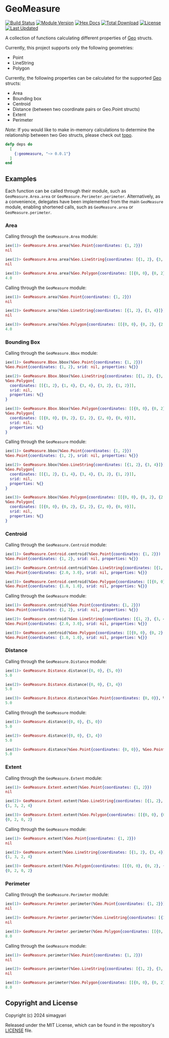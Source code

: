 # GeoMeasure

[![Build Status](https://github.com/simagyari/geomeasure/actions/workflows/elixir-build-and-test.yml/badge.svg?branch=main)](https://github.com/simagyari/geomeasure/actions/workflows/elixir-build-and-test.yml)
[![Module Version](https://img.shields.io/hexpm/v/geomeasure.svg)](https://hex.pm/packages/geomeasure)
[![Hex Docs](https://img.shields.io/badge/hex-docs-lightgreen.svg)](https://hexdocs.pm/geomeasure/)
[![Total Download](https://img.shields.io/hexpm/dt/geomeasure.svg)](https://hex.pm/packages/geomeasure)
[![License](https://img.shields.io/hexpm/l/geomeasure.svg)](https://github.com/simagyari/geomeasure/blob/main/LICENSE)
[![Last Updated](https://img.shields.io/github/last-commit/simagyari/geomeasure.svg)](https://github.com/simagyari/geomeasure/commits/main)

A collection of functions calculating different properties of [Geo](https://github.com/felt/geo/tree/master) structs.

Currently, this project supports only the following geometries:

- Point
- LineString
- Polygon

Currently, the following properties can be calculated for the supported [Geo](https://github.com/felt/geo/tree/master) structs:

- Area
- Bounding box
- Centroid
- Distance (between two coordinate pairs or Geo.Point structs)
- Extent
- Perimeter

_Note_: If you would like to make in-memory calculations to determine the relationship between two Geo structs, please check out [topo](https://github.com/pkinney/topo).

```elixir
defp deps do
  [
    {:geomeasure, "~> 0.0.1"}
  ]
end
```
## Examples

Each function can be called through their module, such as `GeoMeasure.Area.area` or `GeoMeasure.Perimeter.perimeter`. Alternatively, as a convenience, delegates have been implemented from the main `GeoMeasure` module, enabling shortened calls, such as `GeoMeasure.area` or `GeoMeasure.perimeter`.

### Area

Calling through the `GeoMeasure.Area` module:

```elixir
iex(1)> GeoMeasure.Area.area(%Geo.Point{coordinates: {1, 2}})
nil

iex(2)> GeoMeasure.Area.area(%Geo.LineString{coordinates: [{1, 2}, {3, 4}]})
nil

iex(3)> GeoMeasure.Area.area(%Geo.Polygon{coordinates: [[{0, 0}, {0, 2}, {2, 2}, {2, 0}, {0, 0}]]})
4.0
```

Calling through the `GeoMeasure` module:

```elixir
iex(1)> GeoMeasure.area(%Geo.Point{coordinates: {1, 2}})
nil

iex(2)> GeoMeasure.area(%Geo.LineString{coordinates: [{1, 2}, {3, 4}]})
nil

iex(3)> GeoMeasure.area(%Geo.Polygon{coordinates: [[{0, 0}, {0, 2}, {2, 2}, {2, 0}, {0, 0}]]})
4.0
```

### Bounding Box

Calling through the `GeoMeasure.Bbox` module:

```elixir
iex(1)> GeoMeasure.Bbox.bbox(%Geo.Point{coordinates: {1, 2}})
%Geo.Point{coordinates: {1, 2}, srid: nil, properties: %{}}

iex(2)> GeoMeasure.Bbox.bbox(%Geo.LineString{coordinates: [{1, 2}, {3, 4}]})
%Geo.Polygon{
  coordinates: [[{1, 2}, {1, 4}, {3, 4}, {3, 2}, {1, 2}]],
  srid: nil,
  properties: %{}
}

iex(3)> GeoMeasure.Bbox.bbox(%Geo.Polygon{coordinates: [[{0, 0}, {0, 2}, {2, 2}, {2, 0}, {0, 0}]]})
%Geo.Polygon{
  coordinates: [[{0, 0}, {0, 2}, {2, 2}, {2, 0}, {0, 0}]],
  srid: nil,
  properties: %{}
}
```

Calling through the `GeoMeasure` module:

```elixir
iex(1)> GeoMeasure.bbox(%Geo.Point{coordinates: {1, 2}})
%Geo.Point{coordinates: {1, 2}, srid: nil, properties: %{}}

iex(2)> GeoMeasure.bbox(%Geo.LineString{coordinates: [{1, 2}, {3, 4}]})
%Geo.Polygon{
  coordinates: [[{1, 2}, {1, 4}, {3, 4}, {3, 2}, {1, 2}]],
  srid: nil,
  properties: %{}
}

iex(3)> GeoMeasure.bbox(%Geo.Polygon{coordinates: [[{0, 0}, {0, 2}, {2, 2}, {2, 0}, {0, 0}]]})
%Geo.Polygon{
  coordinates: [[{0, 0}, {0, 2}, {2, 2}, {2, 0}, {0, 0}]],
  srid: nil,
  properties: %{}
}
```

### Centroid

Calling through the `GeoMeasure.Centroid` module:

```elixir
iex(1)> GeoMeasure.Centroid.centroid(%Geo.Point{coordinates: {1, 2}})
%Geo.Point{coordinates: {1, 2}, srid: nil, properties: %{}}

iex(2)> GeoMeasure.Centroid.centroid(%Geo.LineString{coordinates: [{1, 2}, {3, 4}]})
%Geo.Point{coordinates: {2.0, 3.0}, srid: nil, properties: %{}}

iex(3)> GeoMeasure.Centroid.centroid(%Geo.Polygon{coordinates: [[{0, 0}, {0, 2}, {2, 2}, {2, 0}, {0, 0}]]})
%Geo.Point{coordinates: {1.0, 1.0}, srid: nil, properties: %{}}
```

Calling through the `GeoMeasure` module:

```elixir
iex(1)> GeoMeasure.centroid(%Geo.Point{coordinates: {1, 2}})
%Geo.Point{coordinates: {1, 2}, srid: nil, properties: %{}}

iex(2)> GeoMeasure.centroid(%Geo.LineString{coordinates: [{1, 2}, {3, 4}]})
%Geo.Point{coordinates: {2.0, 3.0}, srid: nil, properties: %{}}

iex(3)> GeoMeasure.centroid(%Geo.Polygon{coordinates: [[{0, 0}, {0, 2}, {2, 2}, {2, 0}, {0, 0}]]})
%Geo.Point{coordinates: {1.0, 1.0}, srid: nil, properties: %{}}
```

### Distance

Calling through the `GeoMeasure.Distance` module:

```elixir
iex(1)> GeoMeasure.Distance.distance({0, 0}, {5, 0})
5.0

iex(2)> GeoMeasure.Distance.distance({0, 0}, {3, 4})
5.0

iex(3)> GeoMeasure.Distance.distance(%Geo.Point{coordinates: {0, 0}}, %Geo.Point{coordinates: {3, 4}})
5.0
```

Calling through the `GeoMeasure` module:

```elixir
iex(1)> GeoMeasure.distance({0, 0}, {5, 0})
5.0

iex(2)> GeoMeasure.distance({0, 0}, {3, 4})
5.0

iex(3)> GeoMeasure.distance(%Geo.Point{coordinates: {0, 0}}, %Geo.Point{coordinates: {3, 4}})
5.0
```

### Extent

Calling through the `GeoMeasure.Extent` module:

```elixir
iex(1)> GeoMeasure.Extent.extent(%Geo.Point{coordinates: {1, 2}})
nil

iex(2)> GeoMeasure.Extent.extent(%Geo.LineString{coordinates: [{1, 2}, {3, 4}]})
{1, 3, 2, 4}

iex(3)> GeoMeasure.Extent.extent(%Geo.Polygon{coordinates: [[{0, 0}, {0, 2}, {2, 2}, {2, 0}, {0, 0}]]})
{0, 2, 0, 2}
```

Calling through the `GeoMeasure` module:

```elixir
iex(1)> GeoMeasure.extent(%Geo.Point{coordinates: {1, 2}})
nil

iex(2)> GeoMeasure.extent(%Geo.LineString{coordinates: [{1, 2}, {3, 4}]})
{1, 3, 2, 4}

iex(3)> GeoMeasure.extent(%Geo.Polygon{coordinates: [[{0, 0}, {0, 2}, {2, 2}, {2, 0}, {0, 0}]]})
{0, 2, 0, 2}
```

### Perimeter

Calling through the `GeoMeasure.Perimeter` module:

```elixir
iex(1)> GeoMeasure.Perimeter.perimeter(%Geo.Point{coordinates: {1, 2}})
nil

iex(2)> GeoMeasure.Perimeter.perimeter(%Geo.LineString{coordinates: [{1, 2}, {3, 4}]})
nil

iex(3)> GeoMeasure.Perimeter.perimeter(%Geo.Polygon{coordinates: [[{0, 0}, {0, 2}, {2, 2}, {2, 0}, {0, 0}]]})
8.0
```

Calling through the `GeoMeasure` module:

```elixir
iex(1)> GeoMeasure.perimeter(%Geo.Point{coordinates: {1, 2}})
nil

iex(2)> GeoMeasure.perimeter(%Geo.LineString{coordinates: [{1, 2}, {3, 4}]})
nil

iex(3)> GeoMeasure.perimeter(%Geo.Polygon{coordinates: [[{0, 0}, {0, 2}, {2, 2}, {2, 0}, {0, 0}]]})
8.0
```

## Copyright and License

Copyright (c) 2024 simagyari

Released under the MIT License, which can be found in the repository's [LICENSE](https://github.com/simagyari/geomeasure/blob/main/LICENSE) file.